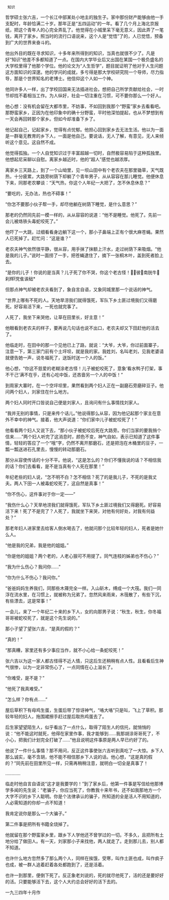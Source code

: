      知识 

   哲学硕士张六吉，一个长江中部某处小地主的独生子。家中那份财产能够由他一手支配时，年龄恰满二十岁。那年正是“五四运动”的一年。看了几个月上海北京报纸，把这个青年人的心完全弄乱了。他觉得在小城里呆下毫无意义，因此弄了一笔钱，离开了家乡。照当时的流行口语说来，这个人是“觉悟”了的，人已觉悟，预备到广大的世界来奋斗的。

   他出外目的既在寻求知识，十多年来所得到的知识，当真也就很不少了。凡是好“知识”他差不多都知道了一点。在国内大学毕业后又出国在某国一个极负盛名的大学校里得了他那个学位。他的论文为“人生哲学”，题目就证明了他对于人生问题这方面知识的深邃。他的学问的成就，多亏得是那大学校研究院一个导师，尽力指导，那是个世界知名的老博士。他信仰这个人如一个神。

   他同许多人一样，出了学校回国来无法插进社会。想把自己所学贡献给社会，一时节却找不着相当工作。为人纵好，社会一切注重在习惯，可不要你那么一个好人。 

   他心想：没有机会留在大都市里，不妨事，不如回到我那个“野蛮”家乡去看看吧。那野蛮家乡，正因为在他印象中的确十分野蛮，平时他深怕提起，也从不梦想到有一天会再回转那个家乡。但如今却准备下乡了。

   他记起自己，记起家乡，觉得有点忧郁。他担心回到家乡去无法生活。他以为一面是一群毫无教育的乡下人，一面是他自己。要说话，无人了解，有意见，无人来倾听这个意见。这自然不成。

   他觉得孤独。一个人自觉知识过于丰富超越一切时，自然极容易陷于这种孤独里。他想起尼采聊以自慰。离家乡越近时，他的“超人”感觉也越浓厚。 

   离家乡三天路上，到了一个山坳里，见一坝山田中有个老农夫在那里锄草，天气既热，十分疲累，大路旁树荫下却躺了个青年男子，从从容容在那儿睡觉。他便休息下来，同那老农攀谈：“天气热，你这个人年纪一大把了，怎不休息休息？” 

   “要吃的，无办法，热也不碍事！” 

   “你怎不要那小伙子帮一手，却尽他躺在树荫下睡觉，是什么意思？” 

   那老的仍然同先前一模一样的，从从容容的说道：“他不是睡觉。他死了。先前一会儿被烙铁头毒蛇咬死了。” 

   他吓了一大跳，过细看看身边躺下这一个，那小子鼻端上正有个很大麻苍蝇。果然人已死掉了。赶忙问：“这是谁？” 

   老农夫神气依然很平静，很从容，用手抹了抹额上汗水，走过树荫下来吸烟。“他是我的儿子。”说时一面捞了一手，把苍蝇逮住了，摘下一张桐木叶，盖到死者脸上去。

   “是你的儿子！你说的是当真？儿子死了你不哭，你这个老古怪！彼南胱牛刹辉党隹诶础* 

   但那点神气却被老农夫看到了，象自言自语，又象同城里那一个说话的神气。 

   “世界上哪有不死的人。天地旱涝我们就得饿死，军队下乡土匪过境我们又得磨死。好容易活下来，一死也就完事了。 

   人死了，我坐下来哭他，让草在田里长，好主意！” 

   他眼看到老农夫的样子，要再说几句话也说不出口，老农夫却又下田赶他的活去了。 

   他临走时，在田中的那一个见他已上了路，就说：“大爷，大爷，你过前面寨子，注意一下，第三家门前有个土坪坝，就是我的家。我姓刘，名叫老刘，见我老婆请就便告她一声，说冬福死了，送饭时送一个人的饭。” 

   他心想，“你这不慈爱的老糊涂老古怪！儿子被蛇咬死了，意象‘看水鸭子打架，事不干己’满不在乎，还有心吃中饭，还吝啬另一个人的中饭！” 

   到周家大寨时，在一个空坪坝里，果然看到两个妇人正在一副磨石旁磨碎豆子。他问两个妇人，刘家住在什么地方。 

   两个妇人同时开口皆说自己便是刘家人，且询问有什么事情找刘家人。 

   “我并无别的事情，只是来传个话儿。”他说得那么从容，因为他记起那个家主在意外不幸中的神气。接着，他大声说道：“你们家中儿子被蛇咬死了！” 

   他看看两个妇人又说下去，“那小伙子被蛇咬后死在大路旁。你们当家的要我捎个信来……”两个妇人听完了这消息时，颜色不变，神气自如，表示已知道了这件事情，轻轻的答应了一个“哦”字，仍然不离开那磨石，还是把泡在木桶里的豆子，一瓢一瓢送进石孔里去，慢慢的转动那磨石。

   那分从容使传话的十分不平。他说，“这是怎么的？你们不懂我说的话？不相信我的话？你们去看看，是不是当真有个人死在那里！” 

   年纪老些的妇人说，“怎不明不白？怎不相信？死了的是我儿子，不死的是我丈夫。两人下田一人被毒蛇咬死了，这自然是真事！” 

   “你不伤心，这件事对于你一定——” 

   “我伤什么心？天旱地涝我们就得饿死，军队下乡土匪过境我们又得磨死。好容易活下来！死了不是完了？人死了，我就坐下来哭，对他有何好处，对我有何益处？” 

   那老年妇人进家里去给客人倒水喝去了，他就问那个比较年轻的妇人，死者是她什么人。 

   “他是我的兄弟，我是他的姐姐。” 

   “你是他的姐姐？两个老的，人老心狠可不用提了。同气连枝的姊弟也不伤心？” 

   “我为什么伤心？我问你……” 

   “你为什么不伤心？我问你。” 

   “爸爸妈妈生养我们，同那些木簰完全一样。入山斫木，缚成一个大筏。我们一同浮在流水里，在习惯上，就被称为兄弟了。忽然风来雨来，木筏散了，有些下沉，有些漂去，这是常事！” 

   一会儿，来了一个年纪二十来的乡下人，女的向那男子说：“秋生，秋生，你冬福哥哥被蛇咬死了，就是这个先生说的。” 

   那小子望了望张六吉，“是真的假的？” 

   “真的！” 

   “那真糟，家里还有多少事应当作，就不小心给一条蛇咬死！” 

   张六吉以为这一家人都古怪得不近人情，只这后生还稍稍有点人性。且看看后生神气很惨，以为一定非常伤心了，一点同情在心上滋长了。 

   “你难受，是不是？” 

   “他死了我真难受。” 

   “怎么样？你有点……” 

   屋后草积下有母鸡生蛋，生蛋后带了惊讶神气，“咯大咯”只是叫，飞上了草积。那较年轻的妇人，拖围裙擦手赶过屋后取热鸡蛋去了。 

   后生家望望陌生人，似乎看出了一点什么，取得了陌生人的信托，就悄悄的说：“他不能这时就死，他得在家里作事，我才能够到……我那胡涂哥哥死了，不小心，把我们计划完全打破了……”他且说明这件事原是两人早已约好了的。

   他说了一件什么事情？那不用问，反正这件事使张六吉听到真吃了一大惊。乡下人那么诚实，毫不含胡，他不能不相信那乡下人说的话。他心想，“这是真的假的？”同先前在田里所见一样，只需再稍稍注意，就明白一切全是真事了！

   ………… 

   临走时他自言自语说“这才是我要学的！”到了家乡后，他第一件事是写信给他那博学多闻的先生说：“老骗子，你应当死了，你教我十来年书，还不如我那地方一个大字不识的乡下人聪明。你是个法律承认的骗子，所知道的全是活人不用知道的，人必需知道的你却一点不知道！

   我肯定说你是那么一个大骗子。” 

   第二件事是把所有书籍全烧掉了。 

   他就留在那个野蛮家乡里，跟乡下人学他还不曾学过的一切。不多久，且把所有土地分给了做田人。有一天，刘家那小子来找他，两人就走了。走到那儿去，别人都不知道。

   也许什么地方忽然多了那么两个人，同样在挨饿，受寒，叫作土匪也成，叫作疯子也成，被一群人追着赶着各处都跑到了，还是活着。 

   也许一到那里，便倒下死了。反正象老刘说的，死的就尽他死了，活的还是要好好的活。只要能够活下去，这个人大约总会好好的活下去的。 

   一九三四年十月作 

